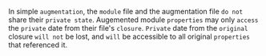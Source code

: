 In simple `augmentation`, the `module` file and the augmentation file `do not` share their `private state`. Augemented module `properties` may only `access` the `private` date from their file's `closure`. `Private` date from the `original` closure `will not` be lost, and `will` be accessible to all original `properties` that referenced it.